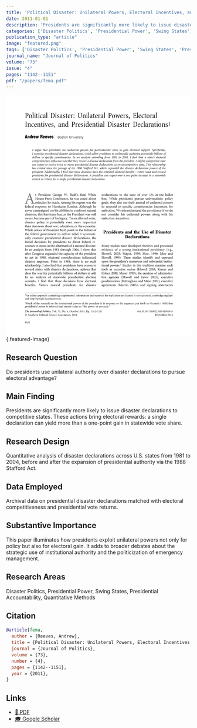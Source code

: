 ```yaml
---
title: 'Political Disaster: Unilateral Powers, Electoral Incentives, and Presidential Disaster Declarations'
date: 2011-01-01
description: 'Presidents are significantly more likely to issue disaster declarations to competitive states. These actions bring electoral rewards: a single declaration can yield more than a one-point gain in statewide vote share.'
categories: ['Disaster Politics', 'Presidential Power', 'Swing States', 'Presidential Accountability', 'Quantitative Methods']
publication_type: "article"
image: "featured.png"
tags: ['Disaster Politics', 'Presidential Power', 'Swing States', 'Presidential Accountability', 'Quantitative Methods']
journal_name: "Journal of Politics"
volume: "73"
issue: "4"
pages: "1142--1151"
pdf: "/papers/fema.pdf"
---
```


![Featured image](featured.png){.featured-image}

## Research Question

Do presidents use unilateral authority over disaster declarations to pursue electoral advantage?

## Main Finding

Presidents are significantly more likely to issue disaster declarations to competitive states. These actions bring electoral rewards: a single declaration can yield more than a one-point gain in statewide vote share.

## Research Design

Quantitative analysis of disaster declarations across U.S. states from 1981 to 2004, before and after the expansion of presidential authority via the 1988 Stafford Act.

## Data Employed

Archival data on presidential disaster declarations matched with electoral competitiveness and presidential vote returns.

## Substantive Importance

This paper illuminates how presidents exploit unilateral powers not only for policy but also for electoral gain. It adds to broader debates about the strategic use of institutional authority and the politicization of emergency management.

## Research Areas

Disaster Politics, Presidential Power, Swing States, Presidential Accountability, Quantitative Methods

## Citation

```bibtex
@article{fema,
  author = {Reeves, Andrew},
  title = {Political Disaster: Unilateral Powers, Electoral Incentives, and Presidential Disaster Declarations},
  journal = {Journal of Politics},
  volume = {73},
  number = {4},
  pages = {1142--1151},
  year = {2011},
}
```

## Links

- [📄 PDF](/papers/fema.pdf)
- [🎓 Google Scholar](https://scholar.google.com/scholar?q=Political%20Disaster%3A%20Unilateral%20Powers%2C%20Electoral%20Incentives%2C%20and%20Presidential%20Disaster%20Declarations)